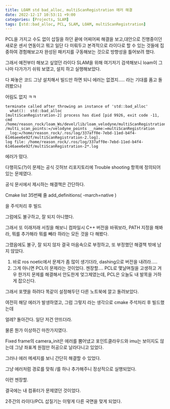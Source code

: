 ```yaml
---
title: LOAM std bad_alloc, multiScanRegistration 에러 해결
date: 2022-12-17 10:53:11 +9:00
categories: [Projects, SLAM]
tags: [std::bad_alloc, PCL, SLAM, LOAM, multiScanRegistration]
---
```


PCL을 가지고 수도 없이 삽질을 하던 끝에 어찌어찌 해결을 보고,대안으로 진행중이던 새로운 센서 연동이고 뭐고 일단 다 미뤄두고 본격적으로 라이다로 할 수 있는 것들에 집중하여 경험해보고자 완성된 패키지를 구동해보는 것으로 방향성을 틀어보려 했다.

그래서 예전부터 해보고 싶었던 라이다 SLAM을 위해 여기저기 검색해보니 loam이 그나마 다가가기 쉬워 보였고, 설치 하고 실행해보았다.

다 짜놓은 코드 그냥 설치해서 빌드만 하면 되니 에러는 없겠지..... 라는 기대를 품고 돌려봤으나

어림도 없지 ㅋㅋ

```
terminate called after throwing an instance of 'std::bad_alloc'
  what():  std::bad_alloc
[multiScanRegistration-2] process has died [pid 9926, exit code -11, cmd /home/reason_rock/loam_Ws/devel/lib/loam_velodyne/multiScanRegistration /multi_scan_points:=/velodyne_points __name:=multiScanRegistration __log:=/home/reason_rock/.ros/log/337aff0e-7ebd-11ed-b4f4-6146aee6e92f/multiScanRegistration-2.log].
log file: /home/reason_rock/.ros/log/337aff0e-7ebd-11ed-b4f4-6146aee6e92f/multiScanRegistration-2*.log
```
에러가 떴다.

다행히도(?)이 문제는 공식 깃허브 리포지토리에 Trouble shooting 항목에 정의되어 있는 문제였다.

공식 문서에서 제시하는 해결책은 간단하다.

Cmake list 35번째 줄
add_definitions( -march=native )

을 주석처리 후 빌드

그럼에도 불구하고, 잘 되지 아니했다.

그래서 또 이래저래 서칭을 해보니 컴파일시 C++ 버전을 바꿔보라, PATH 지정을 해봐라, 뭐를 추가해라 뭐를 빼라 하라는 모든 것을 다 해봤다.

그랬음에도 불구, 잘 되지 않자 결국 마음속으로 부정하고, 또 부정했던 해결책 밖에 남지 않았다.

1. 바로 ros noetic에서 문제가 좀 많이 생기더라, dashing으로 버전을 내려라.....
2. 그게 아니면 PCL이 문제라는 것이었다. 젠장할.... PCL로 몇날며칠을 고생하고 겨우 한가지 문제를 해결해서 안도한게 엊그제였는데, PCL은 오늘도 내 발목을 거하게 잡으신다.

그래서 포맷을 하려다 똑같이 설정해두던 다른 노트북에 깔고 돌려보았다.

여전히 해당 에러가 발생하였고, 그럼 그렇지 라는 생각으로 cmake 주석처리 후 빌드했는데

얼레? 돌아간다. 일단 저건 안뜨더라.

물론 뭔가 이상하긴 마찬가지였다.

Fixed frame의 camera_init은 에러를 뿜어냈고 포인트클라우드와 imu는 보이지도 않는데 그냥 좌표계 원점만 허공으로 날라다니고 있었다.

그러나 에러 메세지를 보니 간단히 해결할 수 있었다.

그냥 에러처럼 경로를 맞춰 /를 하나 추가해주니 정상적으로 실행되었다.

이런 젠장할.

결국에는 내 컴퓨터가 문제였던 것이었다.

2주간의 라이다/PCL 삽질기는 이렇게 다른 국면을 맞게 되었다.

